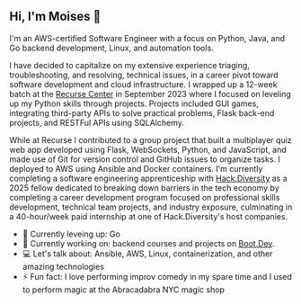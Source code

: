 ## Hi, I'm Moises 👋 

I'm an AWS-certified Software Engineer with a focus on Python, Java, and Go backend development, Linux, and automation tools.

I have decided to capitalize on my extensive experience triaging, troubleshooting, and resolving, technical issues, in a career pivot toward software development and cloud infrastructure. I wrapped up a 12-week batch at the [Recurse Center](https://www.recurse.com/) in September 2023 where I focused on leveling up my Python skills through projects. Projects included GUI games, integrating third-party APIs to solve practical problems, Flask back-end projects, and RESTFul APIs using SQLAlchemy.

While at Recurse I contributed to a group project that built a multiplayer quiz web app developed using Flask, WebSockets, Python, and JavaScript, and made use of Git for version control and GitHub issues to organize tasks. I deployed to AWS using Ansible and Docker containers. I'm currently completing a software engineering apprenticeship with [Hack.Diversity](https://www.hackdiversity.com/) as a 2025 fellow dedicated to breaking down barriers in the tech economy by completing a career development program focused on professional skills development, technical team projects, and industry exposure, culminating in a 40-hour/week paid internship at one of Hack.Diversity's host companies.

- 🌱 Currently leveing up: Go
- 🔨 Currently working on: backend courses and projects on [Boot.Dev](https://boot.dev/).
- 💻 Let's talk about: Ansible, AWS, Linux, containerization, and other amazing technologies
- ⚡ Fun fact: I love performing improv comedy in my spare time and I used to perform magic at the Abracadabra NYC magic shop
